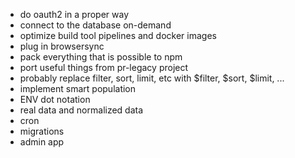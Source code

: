 * do oauth2 in a proper way
* connect to the database on-demand
* optimize build tool pipelines and docker images
* plug in browsersync
* pack everything that is possible to npm
* port useful things from pr-legacy project
* probably replace filter, sort, limit, etc with $filter, $sort, $limit, ...
* implement smart population
* ENV dot notation
* real data and normalized data
* cron
* migrations
* admin app

